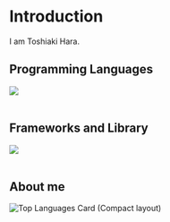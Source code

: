 # Introduction

I am Toshiaki Hara.

## Programming Languages

<img src="https://skillicons.dev/icons?i=html,css,js,php," /> <br /><br />

## Frameworks and Library

<img src="https://skillicons.dev/icons?i=jquery,laravel,wordpress" /> <br /><br />

## About me

![Top Languages Card (Compact layout)](https://github-readme-stats.vercel.app/api/top-langs/?username=toshitechservice&hide=hack&langs_count=5&layout=compact)
